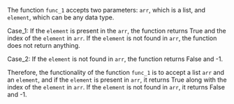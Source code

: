 The function `func_1` accepts two parameters: `arr`, which is a list, and `element`, which can be any data type. 

Case_1: If the `element` is present in the `arr`, the function returns True and the index of the `element` in `arr`. If the `element` is not found in `arr`, the function does not return anything.

Case_2: If the `element` is not found in `arr`, the function returns False and -1.

Therefore, the functionality of the function `func_1` is to accept a list `arr` and an `element`, and if the `element` is present in `arr`, it returns True along with the index of the `element` in `arr`. If the `element` is not found in `arr`, it returns False and -1.